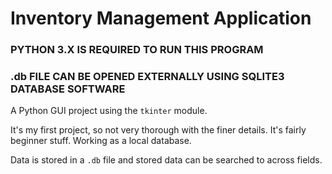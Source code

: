 # Inventory Management Application

### PYTHON 3.X IS REQUIRED TO RUN THIS PROGRAM ###
### .db FILE CAN BE OPENED EXTERNALLY USING SQLITE3 DATABASE SOFTWARE ###

A Python GUI project using the `tkinter` module.

It's my first project, so not very thorough with the finer details. It's fairly beginner stuff. Working as a local database.

Data is stored in a `.db` file and stored data can be searched to across fields. 

